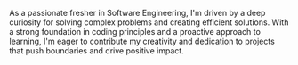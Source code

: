 As a passionate fresher in Software Engineering, I'm
driven by a deep curiosity for solving complex
problems and creating efficient solutions. With a
strong foundation in coding principles and a
proactive approach to learning, I'm eager to
contribute my creativity and dedication to projects
that push boundaries and drive positive impact.

<!---
MaulikBhatt7/MaulikBhatt7 is a ✨ special ✨ repository because its `README.md` (this file) appears on your GitHub profile.
You can click the Preview link to take a look at your changes.
--->
